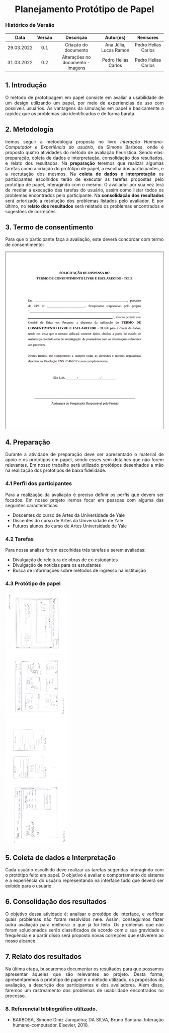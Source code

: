 # <center>Planejamento Protótipo de Papel

### Histórico de Versão

|    Data    | Versão |             Descrição             |       Autor(es)        |      Revisores      |
| :--------: | :----: | :-------------------------------: | :--------------------: | :-----------------: |
| 29.03.2022 |  0.1   |       Criação do documento        | Ana Júlia, Lucas Ramon | Pedro Helias Carlos |
| 31.03.2022 |  0.2   | Alterações no documento - Imagens |  Pedro Helias Carlos   | Pedro Helias Carlos |

<div align="justify">

## 1. Introdução

O método de prototipagem em papel consiste em avaliar a usabilidade de um design utilizando um papel,
por meio de experiencias de uso com possíveis usuários. As vantagens da simulação em papel é basicamente a rapidez que os problemas são identificados e de forma barata.

## 2. Metodologia

Iremos seguir a metodologia proposta no livro _Interação Humano-Computador e Experiência do usuário_, da Simone Barbosa, onde é proposto quatro atividades do método de avaliação heurística. Sendo elas: preparação, coleta de dados e interpretação, consolidação dos resultados, e relato dos resultados.
Na **preparação** teremos que realizar algumas tarefas como a criação do protótipo de papel, a escolha dos participantes, e a recrutação dos mesmos.
Na **coleta de dados e interpretação** os participantes escolhidos terão de executar as tarefas propostas pelo protótipo de papel, interagindo com o mesmo. O avaliador por sua vez terá de mediar a execução das tarefas do usuário, assim como listar todos os problemas encontrados pelo participante.
Na **consolidação dos resultados** será priorizado a resolução dos problemas listados pelo avaliador.
E por último, no **relato dos resultados** será relatado os problemas encontrados e sugestões de correções.

## 3. Termo de consentimento

Para que o participante faça a avaliação, este deverá concordar com termo de consentimento:

<img align='center' src="https://github.com/Interacao-Humano-Computador/2021.2-Grupo-05-Yale/blob/inicio/docs/documentos/imagens/termoConsentimento.jpeg?raw=true"  />

## 4. Preparação

Durante a atividade de preparação deve ser apresentado o material de apoio e os protótipos em papel, sendo esses sem detalhes que não forem relevantes. Em nosso trabalho será utilizado protótipos desenhados a mão na realização dos protótipos de baixa fidelidade.

### 4.1 Perfil dos participantes

Para a realização da avaliação é preciso definir os perfis que devem ser focados. Em nosso projeto iremos focar em pessoas com alguma das seguintes características:

<ul>
    <li>Doscentes do curso de Artes da Universidade de Yale</li>
    <li>Discentes do curso de Artes da Universidade de Yale</li>
    <li>Futuros alunos do curso de Artes Universidade de Yale</li>
</ul>

### 4.2 Tarefas

Para nossa análise foram escolhidas três tarefas a serem avaliadas:

- Divulgação de releitura de obras de ex-estudantes
- Divulgação de notícias para os estudantes
- Busca de informações sobre métodos de ingresso na instituição

### 4.3 Protótipo de papel

<img align='center' height='200' width='200' src="https://github.com/Interacao-Humano-Computador/2021.2-Grupo-05-Yale/blob/inicio/docs/documentos/imagens/prototipo_baixa/imagem1.png?raw=true"  />

<br>

<img align='center' height='200' width='200' src="https://github.com/Interacao-Humano-Computador/2021.2-Grupo-05-Yale/blob/inicio/docs/documentos/imagens/prototipo_baixa/imagem2.png?raw=true"  />

<br>

<img align='center' height='200' width='200' src="https://github.com/Interacao-Humano-Computador/2021.2-Grupo-05-Yale/blob/inicio/docs/documentos/imagens/prototipo_baixa/imagem3.png?raw=true"  />

<br>

<img align='center' height='200' width='200' src="https://github.com/Interacao-Humano-Computador/2021.2-Grupo-05-Yale/blob/inicio/docs/documentos/imagens/prototipo_baixa/imagem4.png?raw=true"  />

<br>

## 5. Coleta de dados e Interpretação

Cada usuário escolhido deve realizar as tarefas sugeridas interagindo com o protótipo feito em papel. O objetivo é
avaliar o comportamento do sistema e a experiência do usuário representando na interface tudo que deverá ser exibido
para o usuário.

## 6. Consolidação dos resultados

O objetivo dessa atividade é: analisar o protótipo de interface, e verificar quais problemas não foram resolvidos nele. Assim, conseguimos fazer outra avaliação para melhorar o que já foi feito. Os problemas que não foram solucionados serão classificados de acordo com a sua gravidade e frequência e a partir disso será proposto novas correções que estiverem ao nosso alcance.

## 7. Relato dos resultados

Na última etapa, buscaremos documentar os resultados para que possamos apresentar àqueles que são relevantes ao projeto.
Desta forma, apresentaremos o protótipo de papel e o método utilizado, os propósitos da avaliação, a descrição dos participantes
e dos avaliadores. Além disso, faremos um rastreamento dos problemas de usabilidade encontrados no processo.

### 8. Referencial bibliográfico utilizado.

- BARBOSA, Simone Diniz Junqueira; DA SILVA, Bruno Santana. Interação humano-computador. Elsevier, 2010.
